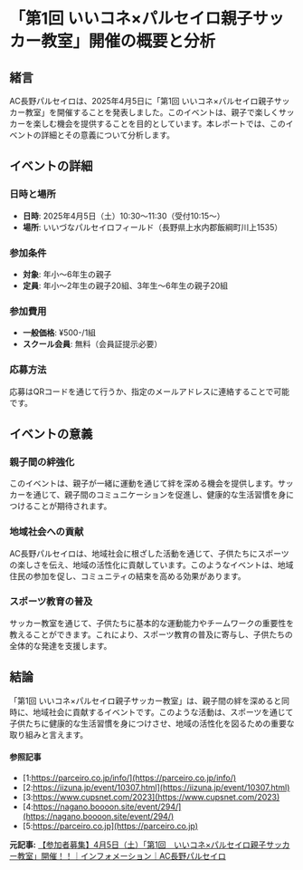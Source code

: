 # 「第1回 いいコネ×パルセイロ親子サッカー教室」開催の概要と分析

## 緒言

AC長野パルセイロは、2025年4月5日に「第1回 いいコネ×パルセイロ親子サッカー教室」を開催することを発表しました。このイベントは、親子で楽しくサッカーを楽しむ機会を提供することを目的としています。本レポートでは、このイベントの詳細とその意義について分析します。

## イベントの詳細

### 日時と場所
- **日時**: 2025年4月5日（土）10:30～11:30（受付10:15～）
- **場所**: いいづなパルセイロフィールド（長野県上水内郡飯綱町川上1535）

### 参加条件
- **対象**: 年小〜6年生の親子
- **定員**: 年小〜2年生の親子20組、3年生〜6年生の親子20組

### 参加費用
- **一般価格**: ¥500-/1組
- **スクール会員**: 無料（会員証提示必要）

### 応募方法
応募はQRコードを通じて行うか、指定のメールアドレスに連絡することで可能です。

## イベントの意義

### 親子間の絆強化
このイベントは、親子が一緒に運動を通じて絆を深める機会を提供します。サッカーを通じて、親子間のコミュニケーションを促進し、健康的な生活習慣を身につけることが期待されます。

### 地域社会への貢献
AC長野パルセイロは、地域社会に根ざした活動を通じて、子供たちにスポーツの楽しさを伝え、地域の活性化に貢献しています。このようなイベントは、地域住民の参加を促し、コミュニティの結束を高める効果があります。

### スポーツ教育の普及
サッカー教室を通じて、子供たちに基本的な運動能力やチームワークの重要性を教えることができます。これにより、スポーツ教育の普及に寄与し、子供たちの全体的な発達を支援します。

## 結論

「第1回 いいコネ×パルセイロ親子サッカー教室」は、親子間の絆を深めると同時に、地域社会に貢献するイベントです。このような活動は、スポーツを通じて子供たちに健康的な生活習慣を身につけさせ、地域の活性化を図るための重要な取り組みと言えます。

#### 参照記事
- [1:https://parceiro.co.jp/info/](https://parceiro.co.jp/info/)
- [2:https://iizuna.jp/event/10307.html](https://iizuna.jp/event/10307.html)
- [3:https://www.cupsnet.com/2023](https://www.cupsnet.com/2023)
- [4:https://nagano.boooon.site/event/294/](https://nagano.boooon.site/event/294/)
- [5:https://parceiro.co.jp](https://parceiro.co.jp)


**元記事:** [【参加者募集】4月5日（土）「第1回　いいコネ×パルセイロ親子サッカー教室」開催！！｜インフォメーション｜AC長野パルセイロ](https://parceiro.co.jp/info/detail/mQ1BAZyZaaZiHLeyTW-YR3RFMTFkaHJHMjJ4ZUtkdWdXQ0FBN29FdGVSa01jYjd2cnNwdEVzQXI4Tms)